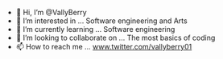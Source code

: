 - 👋 Hi, I’m @VallyBerry
- 👀 I’m interested in ... Software engineering and Arts
- 🌱 I’m currently learning ... Software engineering
- 💞️ I’m looking to collaborate on ... The most basics of coding
- 📫 How to reach me ... www.twitter.com/vallyberry01

<!---
VallyBerry/VallyBerry is a ✨ special ✨ repository because its `README.md` (this file) appears on your GitHub profile.
You can click the Preview link to take a look at your changes.
--->
